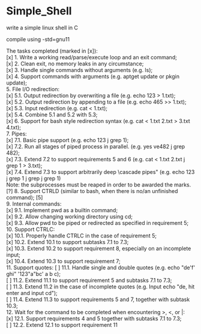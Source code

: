 # Simple_Shell
write a simple linux shell in C

compile using -std=gnu11

The tasks completed (marked in [x]):  
[x] 1. Write a working read/parse/execute loop and an exit command;  
[x] 2. Clean exit, no memory leaks in any circumstance;  
[x] 3. Handle single commands without arguments (e.g. ls);  
[x] 4. Support commands with arguments (e.g. aptget update or pkgin update);  
5. File I/O redirection:  
[x] 5.1. Output redirection by overwriting a file (e.g. echo 123 > 1.txt);  
[x] 5.2. Output redirection by appending to a file (e.g. echo 465 >> 1.txt);  
[x] 5.3. Input redirection (e.g. cat < 1.txt);  
[x] 5.4. Combine 5.1 and 5.2 with 5.3;  
[x] 6. Support for bash style redirection syntax (e.g. cat < 1.txt 2.txt > 3.txt 4.txt);  
7. Pipes:  
[x] 7.1. Basic pipe support (e.g. echo 123 j grep 1);  
[x] 7.2. Run all stages of piped process in parallel. (e.g. yes ve482 j grep 482);  
[x] 7.3. Extend 7.2 to support requirements 5 and 6 (e.g. cat < 1.txt 2.txt j grep 1 > 3.txt);  
[x] 7.4. Extend 7.3 to support arbitrarily deep \cascade pipes" (e.g. echo 123 j grep 1 j grep j grep 1)  
Note: the subprocesses must be reaped in order to be awarded the marks.  
[?] 8. Support CTRLD (similar to bash, when there is no/an unfinished command); [5]  
9. Internal commands:  
[x] 9.1. Implement pwd as a builtin command;  
[x] 9.2. Allow changing working directory using cd;  
[x] 9.3. Allow pwd to be piped or redirected as specified in requirement 5;  
10. Support CTRLC:  
[x] 10.1. Properly handle CTRLC in the case of requirement 5;  
[x] 10.2. Extend 10.1 to support subtasks 7.1 to 7.3;  
[x] 10.3. Extend 10.2 to support requirement 8, especially on an incomplete input;  
[x] 10.4. Extend 10.3 to support requirement 7;  
11. Support quotes:
[ ] 11.1. Handle single and double quotes (e.g. echo "de'f' ghi" '123"a"bc' a b c);  
[ ] 11.2. Extend 11.1 to support requirement 5 and subtasks 7.1 to 7.3;  
[ ] 11.3. Extend 11.2 in the case of incomplete quotes (e.g. Input echo "de, hit enter and input cd");  
[ ] 11.4. Extend 11.3 to support requirements 5 and 7, together with subtask 10.3;  
12. Wait for the command to be completed when encountering >, <, or |:  
[x] 12.1. Support requirements 4 and 5 together with subtasks 7.1 to 7.3;  
[ ] 12.2. Extend 12.1 to support requirement 11  
